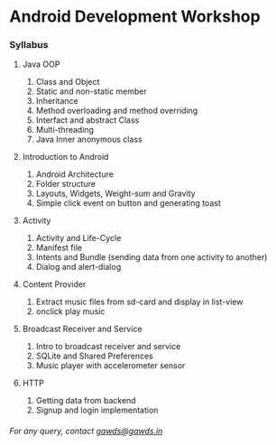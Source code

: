 # Android Development Workshop

### Syllabus

1. Java OOP
    1. Class and Object
    2. Static and non-static member
    3. Inheritance
    4. Method overloading and method overriding
    5. Interfact and abstract Class
    6. Multi-threading
    7. Java Inner anonymous class

2. Introduction to Android
    1. Android Architecture
    2. Folder structure
    3. Layouts, Widgets, Weight-sum and Gravity
    4. Simple click event on button and generating toast

3. Activity
    1. Activity and Life-Cycle
    2. Manifest file
    3. Intents and Bundle (sending data from one activity to another)
    4. Dialog and alert-dialog

4. Content Provider 
    1. Extract music files from sd-card and display in list-view
    2. onclick play music 

5. Broadcast Receiver and Service
    1. Intro to broadcast receiver and service
    2. SQLite and Shared Preferences
    3. Music player with accelerometer sensor

6. HTTP
    1. Getting data from backend
    2. Signup and login implementation

###### For any query, contact gawds@gawds.in